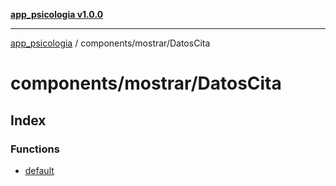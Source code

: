 [**app_psicologia v1.0.0**](../../../README.md)

***

[app_psicologia](../../../modules.md) / components/mostrar/DatosCita

# components/mostrar/DatosCita

## Index

### Functions

- [default](functions/default.md)
